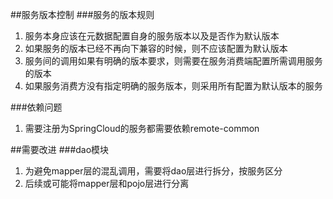 ##服务版本控制
###服务的版本规则
  1. 服务本身应该在元数据配置自身的服务版本以及是否作为默认版本
  2. 如果服务的版本已经不再向下兼容的时候，则不应该配置为默认版本
  3. 服务间的调用如果有明确的版本要求，则需要在服务消费端配置所需调用服务的版本
  4. 如果服务消费方没有指定明确的服务版本，则采用所有配置为默认版本的服务

###依赖问题
  1. 需要注册为SpringCloud的服务都需要依赖remote-common
  
##需要改进
###dao模块
  1. 为避免mapper层的混乱调用，需要将dao层进行拆分，按服务区分
  2. 后续或可能将mapper层和pojo层进行分离
  
